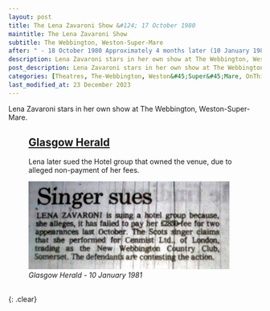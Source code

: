 ```yaml
---
layout: post
title: The Lena Zavaroni Show &#124; 17 October 1980
maintitle: The Lena Zavaroni Show
subtitle: The Webbington, Weston-Super-Mare
after: " - 18 October 1980 Approximately 4 months later (10 January 1981) Lena would sue the owners of the venue"
description: Lena Zavaroni stars in her own show at The Webbington, Weston-Super-Mare.
post_description: Lena Zavaroni stars in her own show at The Webbington, Weston-Super-Mare.
categories: [Theatres, The-Webbington, Weston&#45;Super&#45;Mare, OnThisDay17October, OnThisDay18October, OnThisDay10January]
last_modified_at: 23 December 2023
---
```


Lena Zavaroni stars in her own show at The Webbington, Weston-Super-Mare.

<figure class="fig3">
<figcaption>
<h2 id="glasgow-herald"><a href="#glasgow-herald">Glasgow Herald</a></h2>
<p>Lena later sued the Hotel group that owned the venue, due to alleged non-payment of her fees.</p>
</figcaption>
<a href="/assets/images/newspapers/1981-01-10-lena-sues.jpg"><img src="/assets/images/newspapers/1981-01-10-lena-sues.jpg" class="full-width zoom-in"/></a>
<figcaption>
<cite>Glasgow Herald - 10 January 1981</cite>
</figcaption>
</figure>

<br />{: .clear}

